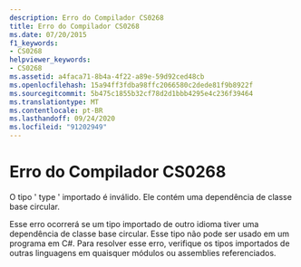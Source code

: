 ```yaml
---
description: Erro do Compilador CS0268
title: Erro do Compilador CS0268
ms.date: 07/20/2015
f1_keywords:
- CS0268
helpviewer_keywords:
- CS0268
ms.assetid: a4faca71-8b4a-4f22-a89e-59d92ced48cb
ms.openlocfilehash: 15a94ff3fdba98ffc2066580c2dede81f9b8922f
ms.sourcegitcommit: 5b475c1855b32cf78d2d1bbb4295e4c236f39464
ms.translationtype: MT
ms.contentlocale: pt-BR
ms.lasthandoff: 09/24/2020
ms.locfileid: "91202949"
---
```

# <a name="compiler-error-cs0268"></a>Erro do Compilador CS0268

O tipo ' type ' importado é inválido. Ele contém uma dependência de classe base circular.  
  
 Esse erro ocorrerá se um tipo importado de outro idioma tiver uma dependência de classe base circular. Esse tipo não pode ser usado em um programa em C#. Para resolver esse erro, verifique os tipos importados de outras linguagens em quaisquer módulos ou assemblies referenciados.
